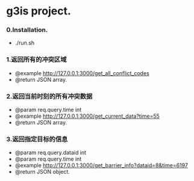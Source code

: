 # g3is project.

### 0.Installation.
 * ./run.sh

###  1.返回所有的冲突区域
 * @example http://127.0.0.1:3000/get_all_conflict_codes
 * @return JSON array.

###  2.返回当前时刻的所有冲突数据
  * @param req.query.time int
  * @example http://127.0.0.1:3000/get_current_data?time=55
  * @return JSON array.

###  3.返回指定目标的信息
   * @param req.query.dataid int
   * @param req.query.time int
   * @example http://127.0.0.1:3000/get_barrier_info?dataid=8&time=6197
   * @return JSON object.
